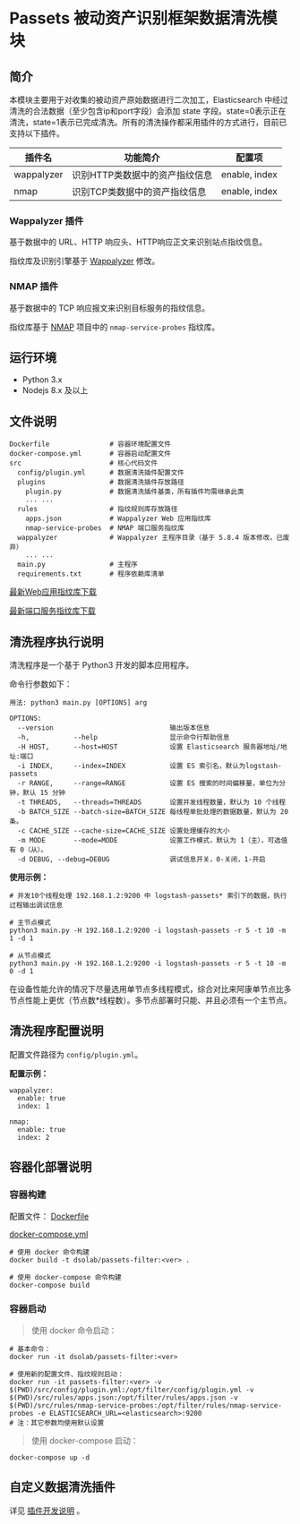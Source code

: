 # Passets 被动资产识别框架数据清洗模块

## 简介

本模块主要用于对收集的被动资产原始数据进行二次加工，Elasticsearch 中经过清洗的合法数据（至少包含ip和port字段）会添加 state 字段。state=0表示正在清洗，state=1表示已完成清洗。所有的清洗操作都采用插件的方式进行，目前已支持以下插件。

| 插件名     | 功能简介                           | 配置项
|------------|------------------------------------|----------------------------------|
| wappalyzer | 识别HTTP类数据中的资产指纹信息     | enable, index
| nmap       | 识别TCP类数据中的资产指纹信息      | enable, index

### Wappalyzer 插件

基于数据中的 URL、HTTP 响应头、HTTP响应正文来识别站点指纹信息。

指纹库及识别引擎基于 [Wappalyzer](https://github.com/AliasIO/Wappalyzer/) 修改。

### NMAP 插件

基于数据中的 TCP 响应报文来识别目标服务的指纹信息。

指纹库基于 [NMAP](https://github.com/nmap/nmap/) 项目中的 `nmap-service-probes` 指纹库。

## 运行环境

- Python 3.x
- Nodejs 8.x 及以上

## 文件说明

```
Dockerfile               # 容器环境配置文件
docker-compose.yml       # 容器启动配置文件
src                      # 核心代码文件
  config/plugin.yml      # 数据清洗插件配置文件
  plugins                # 数据清洗插件存放路径
    plugin.py            # 数据清洗插件基类，所有插件均需继承此类
    ... ...
  rules                  # 指纹规则库存放路径
    apps.json            # Wappalyzer Web 应用指纹库
    nmap-service-probes  # NMAP 端口服务指纹库
  wappalyzer             # Wappalyzer 主程序目录（基于 5.8.4 版本修改，已废弃）
    ... ...
  main.py                # 主程序
  requirements.txt       # 程序依赖库清单
```

[最新Web应用指纹库下载](https://github.com/AliasIO/Wappalyzer/raw/master/src/apps.json)

[最新端口服务指纹库下载](https://github.com/nmap/nmap/raw/master/nmap-service-probes)

## 清洗程序执行说明
 
清洗程序是一个基于 Python3 开发的脚本应用程序。

命令行参数如下：
```
用法: python3 main.py [OPTIONS] arg

OPTIONS:
  --version                             输出版本信息
  -h,           --help                  显示命令行帮助信息
  -H HOST,      --host=HOST             设置 Elasticsearch 服务器地址/地址:端口
  -i INDEX,     --index=INDEX           设置 ES 索引名，默认为logstash-passets
  -r RANGE,     --range=RANGE           设置 ES 搜索的时间偏移量，单位为分钟，默认 15 分钟
  -t THREADS,   --threads=THREADS       设置并发线程数量，默认为 10 个线程
  -b BATCH_SIZE --batch-size=BATCH_SIZE 每线程单批处理的数据数量，默认为 20 条。
  -c CACHE_SIZE --cache-size=CACHE_SIZE 设置处理缓存的大小
  -m MODE       --mode=MODE             设置工作模式，默认为 1（主），可选值有 0（从）。
  -d DEBUG, --debug=DEBUG               调试信息开关，0-关闭，1-开启
```

**使用示例：**

```
# 并发10个线程处理 192.168.1.2:9200 中 logstash-passets* 索引下的数据，执行过程输出调试信息

# 主节点模式
python3 main.py -H 192.168.1.2:9200 -i logstash-passets -r 5 -t 10 -m 1 -d 1

# 从节点模式
python3 main.py -H 192.168.1.2:9200 -i logstash-passets -r 5 -t 10 -m 0 -d 1
```

在设备性能允许的情况下尽量选用单节点多线程模式，综合对比来阿康单节点比多节点性能上更优（节点数*线程数）。多节点部署时只能、并且必须有一个主节点。

## 清洗程序配置说明

配置文件路径为 `config/plugin.yml`。

**配置示例：**
```
wappalyzer:
  enable: true
  index: 1

nmap:
  enable: true
  index: 2
```


## 容器化部署说明

### 容器构建

配置文件：
[Dockerfile](./Dockerfile)

[docker-compose.yml](./docker-compose.yml)

```
# 使用 docker 命令构建
docker build -t dsolab/passets-filter:<ver> .

# 使用 docker-compose 命令构建
docker-compose build
```

### 容器启动

> 使用 docker 命令启动：

```
# 基本命令：
docker run -it dsolab/passets-filter:<ver>

# 使用新的配置文件、指纹规则启动：
docker run -it passets-filter:<ver> -v $(PWD)/src/config/plugin.yml:/opt/filter/config/plugin.yml -v $(PWD)/src/rules/apps.json:/opt/filter/rules/apps.json -v $(PWD)/src/rules/nmap-service-probes:/opt/filter/rules/nmap-service-probes -e ELASTICSEARCH_URL=<elasticsearch>:9200
# 注：其它参数均使用默认设置
```

> 使用 docker-compose 启动：

```
docker-compose up -d
```

## 自定义数据清洗插件

详见 [插件开发说明](PLUGIN_DEVELOP.md) 。